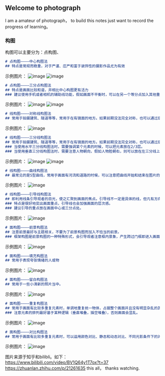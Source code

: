 
## Welcome to photograph

I am a amateur of photograph， to build this notes just want to record the progress of learning。

### 构图

构图可以主要分为：点构图、

```markdown
# 点构图————中心构图法
## 特点是常规而稳重，对于严谨、庄严和富于装饰性的摄影作品尤为有效
```
示例图片：
![image](https://user-images.githubusercontent.com/32328586/116814038-56cbd400-ab89-11eb-9bec-8a81695579a2.png)
![image](https://user-images.githubusercontent.com/32328586/116814054-64815980-ab89-11eb-8a0e-0987bfe486b8.png)


```markdown
# 点构图————三分点构图法
## 特点是画面比较和谐，并相比中心构图更有活力
### 建议使用手机或者相机的辅助线功能，假如画面不平衡时，可以在另一个等分点加入其他重点元素来平衡画面。
```
示例图片：
![image](https://user-images.githubusercontent.com/32328586/116813930-f2107980-ab88-11eb-9c87-fc72a3080be2.png)
![image](https://user-images.githubusercontent.com/32328586/116814230-55e77200-ab8a-11eb-913b-fb841b9f4ea7.png)


```markdown
# 线构图————对称线构图法
## 常用于拍摄建筑、隧道等等，常用于在有镜面的地方。如果前期没法完全对称，也可以通过后期进行校正和剪裁
```
示例图片：
![image](https://user-images.githubusercontent.com/32328586/116815255-49b1e380-ab8f-11eb-8008-65c5c4cd7498.png)


```markdown
# 线构图————三分线构图法
## 常用于拍摄建筑、隧道等等，常用于在有镜面的地方。如果前期没法完全对称，也可以通过后期进行校正和剪裁
### 当使用水平三分线构图法时，需要强调某个元素的时候，可以把元素放在2/3层。
### 当使用垂直三分线构图法时，需要注意人物朝向，假如人物脸朝右，则可以放在左三分线上。
```
示例图片：
![image](https://user-images.githubusercontent.com/32328586/116815255-49b1e380-ab8f-11eb-8008-65c5c4cd7498.png)
![image](https://user-images.githubusercontent.com/32328586/116816425-75839800-ab94-11eb-879a-6aa98b4be1c7.png)


```markdown
# 线构图————曲线构图法
## 最常见的是S型曲线，常用于画面有河流和道路的时候，可以注意把曲线开始和结束在图片的边缘。
```
示例图片：
![image](https://user-images.githubusercontent.com/32328586/116816558-065a7380-ab95-11eb-822e-efd2dadc0108.png)


```markdown
# 线构图————引导线构图法
## 即利用线条引导观者的目光，使之汇聚到画面的焦点。引导线不一定是具体的线，但凡有方向的、连续的东西，都可以称为引导线。现实中，道路、河流、颜色、阴影甚至人的目光都可以当做引导线使用。
### 特点是很好地突出画面重点，引导线也会加强画面的层次感。
### 建议引导的重点放在画面中心或三分点处。
```
示例图片：
![image](https://user-images.githubusercontent.com/32328586/116816665-7668f980-ab95-11eb-898c-db2a93b48bf6.png)


```markdown
# 面构图————前景构图法
## 注意前景最好与主题相关，不要为了前景构图而加入不恰当的前景。
### 框架构图是前景构图的一种特殊形式，会引导观者注意框内景象，产生跨过门框即进入画面的感受。由于框架亮度往往暗于框内景色亮度，明暗反差大，要注意框内景物的曝光过度与边框曝光不足的问题。
```
示例图片：
![image](https://user-images.githubusercontent.com/32328586/116817041-3571e480-ab97-11eb-8262-9a8f9fea71b1.png)


```markdown
# 面构图————填充构图法
## 常用于表现夸张情绪的人或物
```
示例图片：
![image](https://user-images.githubusercontent.com/32328586/116817103-6c47fa80-ab97-11eb-9a6f-23cbd08f03e6.png)


```markdown
# 面构图————留白构图法
## 常用于一些小清新的照片当中。
```
示例图片：
![image](https://user-images.githubusercontent.com/32328586/116817142-95688b00-ab97-11eb-9873-a63d3d805999.png)


```markdown
# 面构图————重复构图法
## 常用于画面有比较多重复元素时，单调地重复统一物体，占据整个画面并且没有明显杂乱的其它物体出现，同样可以起到突出主体的效果。
### 注意元素的排列最好基于某种逻辑（垂直堆叠，插空堆叠），否则画面会显乱。
```
示例图片：
![image](https://user-images.githubusercontent.com/32328586/116817218-e11b3480-ab97-11eb-82cf-b3ca0f3183ac.png)


```markdown
# 面构图————对比构图法
## 常用于画面有比较多重复元素时，可以运用颜色对比、静态和动态对比、不同光影条件下的对比等。
```
示例图片：
![image](https://user-images.githubusercontent.com/32328586/116817271-10ca3c80-ab98-11eb-9076-2bcade0875e7.png)


图片来源于知乎和bilibli。如下：
https://www.bilibili.com/video/BV1Q64y1T7ox?t=37
https://zhuanlan.zhihu.com/p/21261635
this all， thanks watching.

